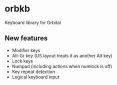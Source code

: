 # orbkb

Keyboard library for Orbital

## New features

- Modifier keys
- Alt-Gr key (US layout treats it as another Alt key)
- Lock keys
- Numpad (including actions when numlock is off)
- Key repeat detection
- Logical keyboard input
